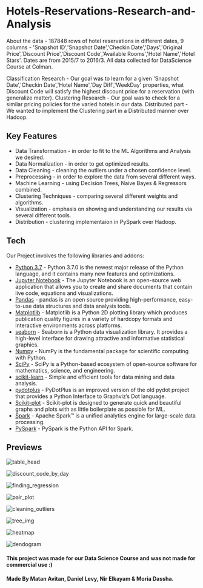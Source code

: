 # Hotels-Reservations-Research-and-Analysis

About the data - 187848 rows of hotel reservations in different dates,
                 9 columns - 'Snapshot ID','Snapshot Date','Checkin Date','Days','Original Price','Discount Price','Discount Code','Available Rooms','Hotel Name','Hotel Stars'.
                 Dates are from 2015/7 to 2016/3.
                 All data collected for DataScience Course at Colman.

Classification Research - Our goal was to learn for a given 'Snapshot Date','Checkin Date','Hotel Name','Day Diff','WeekDay' properties, what Discount Code will satisfy the highest discount price for a reservation (with generalize matter).
Clustering Research - Our goal was to check for a similar pricing policies for the varied hotels in our data.
Distributed part - We wanted to implement the Clustering part in a Distributed manner over Hadoop.


## Key Features

  - Data Transformation - in order to fit to the ML Algorithms and Analysis we desired.
  - Data Normalization - in order to get optimized results.
  - Data Cleaning - cleaning the outliers under a chosen confidence level.
  - Preprocessing - in order to explore the data from several different ways.
  - Machine Learning - using Decision Trees, Naive Bayes & Regressors combined.
  - Clustering Techniques - comparing several different weights and algorithms.
  - Visualization - emphasis on showing and understanding our results via several different tools.
  - Distribution - clustering implementaion in PySpark over Hadoop.


## Tech

Our Project involves the following libraries and addons:

* [Python 3.7](https://www.python.org/downloads/release/python-370/) - Python 3.7.0 is the newest major release of the Python language, and it contains many new features and optimizations.
* [Jupyter Notebook](https://jupyter.org/) - The Jupyter Notebook is an open-source web application that allows you to create and share documents that contain live code, equations and visualizations.
* [Pandas](https://pandas.pydata.org/) - pandas is an open source providing high-performance, easy-to-use data structures and data analysis tools.
* [Matplotlib](https://matplotlib.org/) - Matplotlib is a Python 2D plotting library which produces publication quality figures in a variety of hardcopy formats and interactive environments across platforms.
* [seaborn](https://seaborn.pydata.org/) - Seaborn is a Python data visualization library. It provides a high-level interface for drawing attractive and informative statistical graphics.
* [Numpy](http://www.numpy.org/) - NumPy is the fundamental package for scientific computing with Python.
* [SciPy](https://www.scipy.org/) - SciPy is a Python-based ecosystem of open-source software for mathematics, science, and engineering.
* [scikit-learn](https://scikit-learn.org/stable/) - Simple and efficient tools for data mining and data analysis.
* [pydotplus](https://pandas.pydata.org/) - PyDotPlus is an improved version of the old pydot project that provides a Python Interface to Graphviz’s Dot language.
* [Scikit-plot](https://scikit-plot.readthedocs.io/en/stable/) - Scikit-plot is designed to generate quick and beautiful graphs and plots with as little boilerplate as possible for ML.
* [Spark](https://spark.apache.org/) - Apache Spark™ is a unified analytics engine for large-scale data processing.
* [PySpark](https://spark.apache.org/docs/2.2.1/api/python/pyspark.html) - PySpark is the Python API for Spark.


## Previews

![table_head](https://user-images.githubusercontent.com/33058843/54922944-dbab8480-4f11-11e9-8df7-ea35958b4c18.png)

![discount_code_by_day](https://user-images.githubusercontent.com/33058843/54922974-efef8180-4f11-11e9-8803-2bba2492d73e.png)

![finding_regression](https://user-images.githubusercontent.com/33058843/54922979-f3830880-4f11-11e9-81ba-24a790056a38.png)

![pair_plot](https://user-images.githubusercontent.com/33058843/54922988-f847bc80-4f11-11e9-8750-7626d9d77f5c.png)

![cleaning_outliers](https://user-images.githubusercontent.com/33058843/54923010-0269bb00-4f12-11e9-9945-9ed211c09221.png)

![tree_img](https://user-images.githubusercontent.com/33058843/54923016-0564ab80-4f12-11e9-9b4c-33ce90cb90e9.png)

![heatmap](https://user-images.githubusercontent.com/33058843/54923033-0c8bb980-4f12-11e9-813c-3c4c91b7a378.png)

![dendogram](https://user-images.githubusercontent.com/33058843/54923021-07c70580-4f12-11e9-9dfc-f31cbafd2d9d.png)




#### This project was made for our Data Science Course and was not made for commercial use :)

#### Made By Matan Avitan, Daniel Levy, Nir Elkayam & Moria Dassha.
